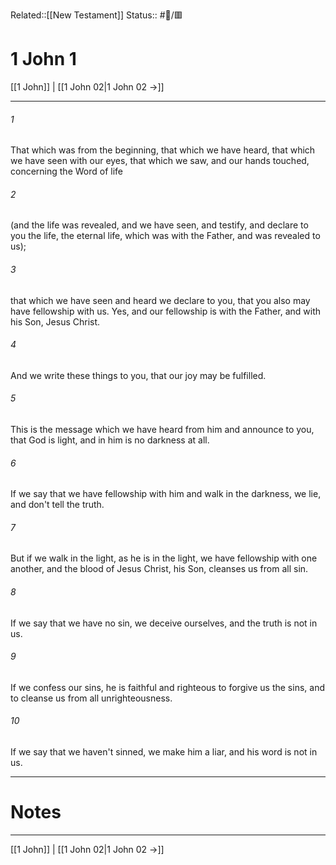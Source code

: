 Related::[[New Testament]]
Status:: #📖/🟥
# 1 John 1

[[1 John]] | [[1 John 02|1 John 02 →]]
***



###### 1 
That which was from the beginning, that which we have heard, that which we have seen with our eyes, that which we saw, and our hands touched, concerning the Word of life 

###### 2 
(and the life was revealed, and we have seen, and testify, and declare to you the life, the eternal life, which was with the Father, and was revealed to us); 

###### 3 
that which we have seen and heard we declare to you, that you also may have fellowship with us. Yes, and our fellowship is with the Father, and with his Son, Jesus Christ. 

###### 4 
And we write these things to you, that our joy may be fulfilled. 

###### 5 
This is the message which we have heard from him and announce to you, that God is light, and in him is no darkness at all. 

###### 6 
If we say that we have fellowship with him and walk in the darkness, we lie, and don't tell the truth. 

###### 7 
But if we walk in the light, as he is in the light, we have fellowship with one another, and the blood of Jesus Christ, his Son, cleanses us from all sin. 

###### 8 
If we say that we have no sin, we deceive ourselves, and the truth is not in us. 

###### 9 
If we confess our sins, he is faithful and righteous to forgive us the sins, and to cleanse us from all unrighteousness. 

###### 10 
If we say that we haven't sinned, we make him a liar, and his word is not in us.

---
# Notes


***
[[1 John]] | [[1 John 02|1 John 02 →]]
